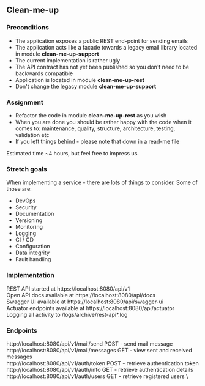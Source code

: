 ## Clean-me-up

### Preconditions
* The application exposes a public REST end-point for sending emails
* The application acts like a facade towards a legacy email library located in module **clean-me-up-support**
* The current implementation is rather ugly
* The API contract has not yet been published so you don't need to be backwards compatible
* Application is located in module **clean-me-up-rest**
* Don't change the legacy module **clean-me-up-support**

### Assignment
* Refactor the code in module **clean-me-up-rest** as you wish
* When you are done you should be rather happy with the code when it comes to: maintenance, quality, structure, architecture, testing, validation etc
* If you left things behind - please note that down in a read-me file

Estimated time ~4 hours, but feel free to impress us. 

### Stretch goals
When implementing a service - there are lots of things to consider. Some of those are:
* DevOps
* Security
* Documentation
* Versioning
* Monitoring
* Logging
* CI / CD
* Configuration
* Data integrity
* Fault handling

### Implementation
REST API started at https://localhost:8080/api/v1  \
Open API docs available at https://localhost:8080/api/docs  \
Swagger UI available at https://localhost:8080/api/swagger-ui  \
Actuator endpoints available at https://localhost:8080/api/actuator  \
Logging all activity to /logs/archive/rest-api*.log 

### Endpoints
http://localhost:8080/api/v1/mail/send POST - send mail message  \
http://localhost:8080/api/v1/mail/messages GET - view sent and received messages  \
http://localhost:8080/api/v1/auth/token POST - retrieve authentication token  \
http://localhost:8080/api/v1/auth/info GET - retrieve authentication details  \
http://localhost:8080/api/v1/auth/users GET - retrieve registered users  \


